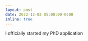 ```yaml
---
layout: post
date: 2022-12-02 05:00:00-0500
inline: true
---
```


I officially started my PhD application

